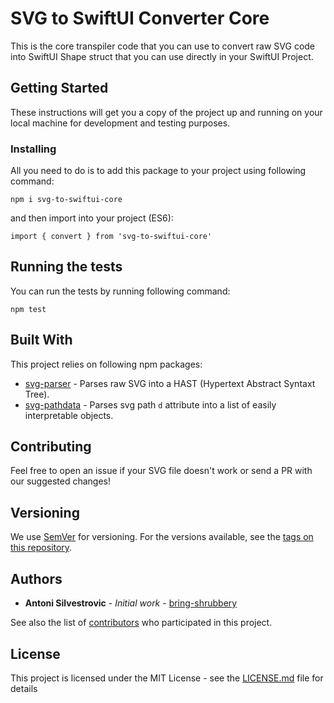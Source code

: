 # SVG to SwiftUI Converter Core

This is the core transpiler code that you can use to convert raw SVG code into SwiftUI Shape struct that you can use directly in your SwiftUI Project.

## Getting Started

These instructions will get you a copy of the project up and running on your local machine for development and testing purposes.

### Installing

All you need to do is to add this package to your project using following command:

`npm i svg-to-swiftui-core`

and then import into your project (ES6):

`import { convert } from 'svg-to-swiftui-core'`

## Running the tests

You can run the tests by running following command:

`npm test`

## Built With

This project relies on following npm packages:

- [svg-parser](https://github.com/Rich-Harris/svg-parser) - Parses raw SVG into a HAST (Hypertext Abstract Syntaxt Tree).
- [svg-pathdata](https://github.com/nfroidure/svg-pathdata) - Parses svg path `d` attribute into a list of easily interpretable objects.

## Contributing

Feel free to open an issue if your SVG file doesn't work or send a PR with our suggested changes!

## Versioning

We use [SemVer](http://semver.org/) for versioning. For the versions available, see the [tags on this repository](https://github.com/quassummanus/svg-to-swiftui-core/tags).

## Authors

- **Antoni Silvestrovic** - _Initial work_ - [bring-shrubbery](https://github.com/bring-shrubbery)

See also the list of [contributors](https://github.com/quassummanus/svg-to-swiftui-core/contributors) who participated in this project.

## License

This project is licensed under the MIT License - see the [LICENSE.md](LICENSE.md) file for details
